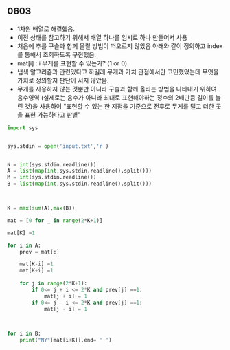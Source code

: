 ## 0603
- 1차원 배열로 해결했음.
- 이전 상태를 참고하기 위해서 배열 하나를 임시로 하나 만들어서 사용
- 처음에 추를 구슬과 함께 올릴 방법이 떠오르지 않았음
아래와 같이 정의하고 index를 통해서 조회하도록 구현했음.
- mat[i] : i 무게를 표현할 수 있는가? (1 or 0)
- 냅색 알고리즘과 관련있다고 하길래 무게과 가치 관점에서만 고민했었는데 무엇을 가치로 정의할지 판단이 서지 않았음.
- 무게를 사용하지 않는 것뿐만 아니라 구슬과 함께 올리는 방법을 나타내기 위하여 음수영역 (실제로는 음수가 아니라 최대로 표현해야하는 정수의 2배만큼 길이를 늘린 것)을 사용하여 "표현할 수 있는 한 지점을 기준으로 전후로 무게를 덜고 더한 곳을 표현 가능하다고 판별"



```python
import sys


sys.stdin = open('input.txt','r')


N = int(sys.stdin.readline())
A = list(map(int,sys.stdin.readline().split()))
M = int(sys.stdin.readline())
B = list(map(int,sys.stdin.readline().split()))



K = max(sum(A),max(B))

mat = [0 for _ in range(2*K+1)]

mat[K] =1

for i in A:
    prev = mat[:]

    mat[K-i] =1
    mat[K+i] =1
    
    for j in range(2*K+1):
        if 0<= j + i <= 2*K and prev[j] ==1:
            mat[j + i] = 1
        if 0<= j - i <= 2*K and prev[j] ==1:
            mat[j - i] = 1
    


for i in B:
    print("NY"[mat[i+K]],end= ' ')
```

